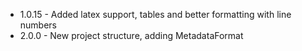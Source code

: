 * 1.0.15 - Added latex support, tables and better formatting with line numbers
* 2.0.0 - New project structure, adding MetadataFormat